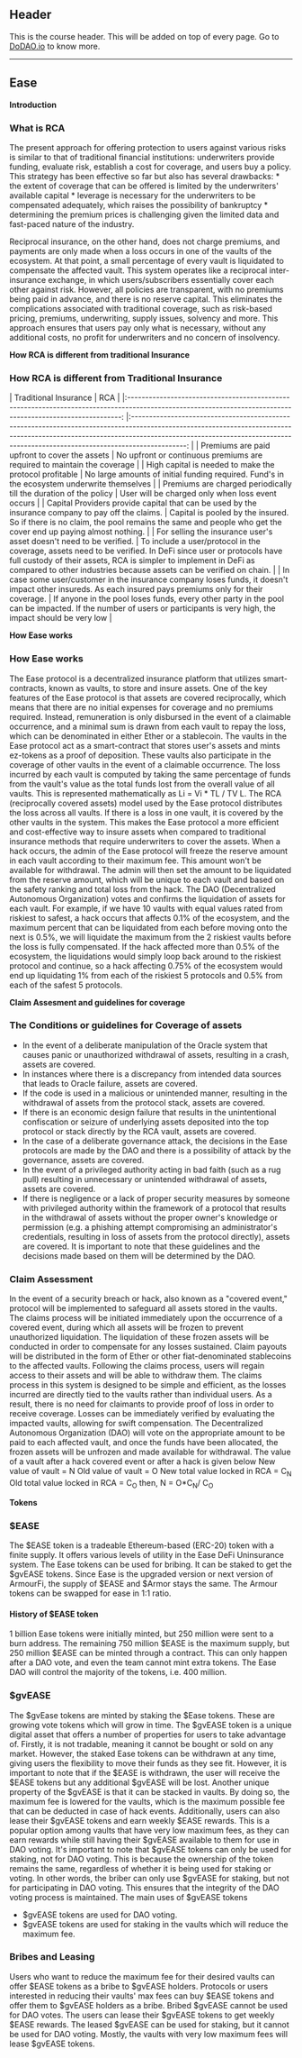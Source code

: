 ## Header
This is the course header. This will be added on top of every page. Go to [DoDAO.io](https://www.dodao.io) to know more.

 ---
 
 ## Ease
 
 **Introduction**        
### What is RCA 
The present approach for offering protection to users against various risks is similar to that of traditional financial institutions: underwriters provide funding, evaluate risk, establish a cost for coverage, and users buy a policy.  This strategy has been effective so far but also has several drawbacks:  * the extent of coverage that can be offered is limited by the underwriters' available capital * leverage is necessary for the underwriters to be compensated adequately, which raises the possibility of bankruptcy * determining the premium prices is challenging given the limited data and fast-paced nature of the industry.

 Reciprocal insurance, on the other hand, does not charge premiums, and payments are only made when a loss occurs in
one of the vaults of the ecosystem. At that point, a small percentage of every vault is liquidated to compensate the affected vault.
 This system operates like a reciprocal inter-insurance exchange, in which users/subscribers essentially cover each
other against risk. However, all policies are transparent, with no premiums being paid in advance, and there is no reserve capital. This eliminates the complications associated with traditional coverage, such as risk-based pricing, premiums, underwriting, supply issues, solvency and more.
 This approach ensures that users pay only what is necessary, without any additional costs, no profit for
underwriters and no concern of insolvency.
 
 **How RCA is different from traditional Insurance**        
### How RCA is different from Traditional Insurance
|                                                                    Traditional Insurance                                                                   	|                                                                                                                            RCA                                                                                                                            	| |:----------------------------------------------------------------------------------------------------------------------------------------------------------:	|:---------------------------------------------------------------------------------------------------------------------------------------------------------------------------------------------------------------------------------------------------------:	| | Premiums are paid upfront to cover the assets                                                                                                              	| No upfront or continuous premiums are required to maintain the coverage                                                                                                                                                                                   	| | High capital is needed to make the protocol profitable                                                                                                     	| No large amounts of initial funding required. Fund's in the ecosystem underwrite themselves                                                                                                                                                               	| | Premiums are charged periodically till the duration of the policy                                                                                          	| User will be charged only when loss event occurs                                                                                                                                                                                                          	| | Capital Providers provide capital that can be used by the insurance company to pay off the claims.                                                         	| Capital is pooled by the insured. So if there is no claim, the pool remains the same and people who get the cover end up paying almost nothing.                                                                                                           	| | For selling the insurance user's asset doesn't need to be verified.                                                                                        	| To include a user/protocol in the coverage, assets need to be verified.  In DeFi since user or protocols have full custody of their assets, RCA is simpler to implement in DeFi as compared to other industries because assets can be verified on chain.  	| | In case some user/customer in the insurance company loses funds, it doesn't impact other insureds.  As each insured pays premiums only for their coverage. 	| If anyone in the pool loses funds, every other party in the pool can be impacted. If the number of users or participants is very high, the impact should be very low                                                                                      	|
              
 
 **How Ease works**        
### How Ease works
The Ease protocol is a decentralized insurance platform that utilizes smart-contracts, known as vaults, to store and insure assets.  One of the key features of the Ease protocol is that assets are covered reciprocally, which means that there are no initial expenses  for coverage and no premiums required. Instead, remuneration is only disbursed in the event of a claimable occurrence, and a minimal  sum is drawn from each vault to repay the loss, which can be denominated in either Ether or a stablecoin.
The vaults in the Ease protocol act as a smart-contract that stores user's assets and mints ez-tokens as a proof of deposition.  These vaults also participate in the coverage of other vaults in the event of a claimable occurrence. The loss incurred by  each vault is computed by taking the same percentage of funds from the vault's value as the total funds lost from the overall  value of all vaults. This is represented mathematically as Li = Vi * TL / TV L.
The RCA (reciprocally covered assets) model used by the Ease protocol distributes the loss across all vaults. If there is a  loss in one vault, it is covered by the other vaults in the system. This makes the Ease protocol a more efficient and  cost-effective way to insure assets when compared to traditional insurance methods that require underwriters to cover the assets.
When a hack occurs, the admin of the Ease protocol will freeze the reserve amount in each vault according to their maximum fee.  This amount won't be available for withdrawal. The admin will then set the amount to be liquidated from the reserve amount, which  will be unique to each vault and based on the safety ranking and total loss from the hack. The DAO (Decentralized Autonomous Organization)  votes and confirms the liquidation of assets for each vault. 
For example, if we have 10 vaults with equal values rated from riskiest to safest, a hack occurs that affects 0.1% of the ecosystem, and the maximum percent that can be liquidated from each before moving onto the next is 0.5%, we will liquidate the maximum from the 2 riskiest vaults before the loss is fully compensated. If the hack affected more than 0.5% of the ecosystem, the liquidations would simply loop back around to the riskiest protocol and continue, so a hack affecting 0.75% of the ecosystem would end up liquidating 1% from each of the riskiest 5 protocols and 0.5% from each of the safest 5 protocols.
 
 **Claim Assesment and guidelines for coverage**        
### The Conditions or guidelines for Coverage of assets
* In the event of a deliberate manipulation of the Oracle system that causes panic or unauthorized withdrawal of assets, resulting in a crash, assets are covered.
* In instances where there is a discrepancy from intended data sources that leads to Oracle failure, assets are covered.
* If the code is used in a malicious or unintended manner, resulting in the withdrawal of assets from the protocol stack, assets are covered.
* If there is an economic design failure that results in the unintentional confiscation or seizure of underlying assets deposited into the  top protocol or stack directly by the RCA vault, assets are covered.
* In the case of a deliberate governance attack, the decisions in the Ease protocols are made by the DAO and there is a possibility of attack  by the governance, assets are covered.
* In the event of a privileged authority acting in bad faith (such as a rug pull) resulting in unnecessary or unintended withdrawal of assets,  assets are covered.
* If there is negligence or a lack of proper security measures by someone with privileged authority within the framework of a protocol that results in the  withdrawal of assets without the proper owner's knowledge or permission (e.g. a phishing attempt compromising an administrator's credentials, resulting in  loss of assets from the protocol directly), assets are covered. 
It is important to note that these guidelines and the decisions made based on them will be determined by the DAO.

### Claim Assessment
In the event of a security breach or hack, also known as a "covered event," protocol will be implemented to safeguard all assets stored in the vaults. The claims process will be initiated immediately upon the occurrence of a covered event, during which all assets will be frozen to prevent unauthorized liquidation. The liquidation of these frozen assets will be conducted in order to compensate for any losses sustained. Claim payouts will be distributed in the form of Ether or other fiat-denominated stablecoins to the affected vaults. Following the claims process, users will regain access to their assets and will be able to withdraw them.
The claims process in this system is designed to be simple and efficient, as the losses incurred are directly tied to the vaults rather than individual users. As a result, there is no need for claimants to provide proof of loss in order to receive coverage. Losses can be immediately verified by evaluating the impacted vaults, allowing for swift compensation. The Decentralized Autonomous Organization (DAO) will vote on the appropriate amount to be paid to each affected vault, and once the funds have been allocated, the frozen assets will be unfrozen and made available for withdrawal.
The value of a vault after a hack covered event or after a hack is given below
New value of vault = N
Old value of vault = O
New total value locked in RCA = C<sub>N</sub>
Old total value locked in RCA = C<sub>O</sub>
then,
N = O*C<sub>N</sub>/  C<sub>O</sub>
 
 **Tokens**        

### $EASE
The $EASE token is a tradeable Ethereum-based (ERC-20) token with a finite supply. It offers various levels of utility in the Ease DeFi Uninsurance system. The Ease tokens can be used for bribing. It can be staked to get the $gvEASE tokens.
Since Ease is the upgraded version or next version of ArmourFi, the supply of $EASE and $Armor stays the same. The Armour tokens can be swapped for ease in 1:1 ratio.

#### History of $EASE token
1 billion Ease tokens were initially minted, but 250 million were sent to a burn address. The remaining 750 million $EASE is the maximum supply, but 250 million $EASE can be minted through a contract. This can only happen after a DAO vote, and even the team cannot mint extra tokens. The Ease DAO will control the majority of the tokens, i.e. 400 million.

### $gvEASE
The $gvEase tokens are minted by staking the $Ease tokens. These are growing vote tokens which will grow in time.
The $gvEASE token is a unique digital asset that offers a number of properties for users to take advantage of. Firstly, it is not tradable, meaning it cannot be bought or sold on any market. However, the staked Ease tokens can be withdrawn at any time, giving users the flexibility to move their funds as they see fit. However, it is important to note that if the $EASE is withdrawn, the user will receive the $EASE tokens but any additional $gvEASE will be lost.
Another unique property of the $gvEASE is that it can be stacked in vaults. By doing so, the maximum fee is lowered for the vaults, which is the maximum possible fee that can be deducted in case of hack events. Additionally, users can also lease their $gvEASE tokens and earn weekly $EASE rewards. This is a popular option among vaults that have very low maximum fees, as they can earn rewards while still having their $gvEASE available to them for use in DAO voting.
It's important to note that $gvEASE tokens can only be used for staking, not for DAO voting. This is because the ownership of the token remains the same, regardless of whether it is being used for staking or voting. In other words, the briber can only use $gvEASE for staking, but not for participating in DAO voting. This ensures that the integrity of the DAO voting process is maintained.
The main uses of $gvEASE tokens
* $gvEASE tokens are used for DAO voting.
* $gvEASE tokens are used for staking in the vaults which will reduce the maximum fee.

### Bribes and Leasing
Users who want to reduce the maximum fee for their desired vaults can offer $EASE tokens as a bribe to $gvEASE holders. Protocols or users interested in reducing their vaults' max fees can buy $EASE tokens and offer them to $gvEASE holders as a bribe. Bribed $gvEASE cannot be used for DAO votes.
The users can lease their $gvEASE tokens to get weekly $EASE rewards. The leased $gvEASE can be used for staking, but it cannot be used for DAO voting. Mostly, the vaults with very low maximum fees will lease $gvEASE tokens.
 
 
